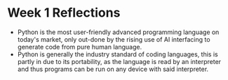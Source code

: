 # Week 1 Reflections<br>
- Python is the most user-friendly advanced programming language on today's market, only out-done by the rising use of AI
  interfacing to generate code from pure human language.
- Python is generally the industry standard of coding languages, this is partly in due to its portability, as the language
  is read by an interpreter and thus programs can be run on any device with said interpreter.
